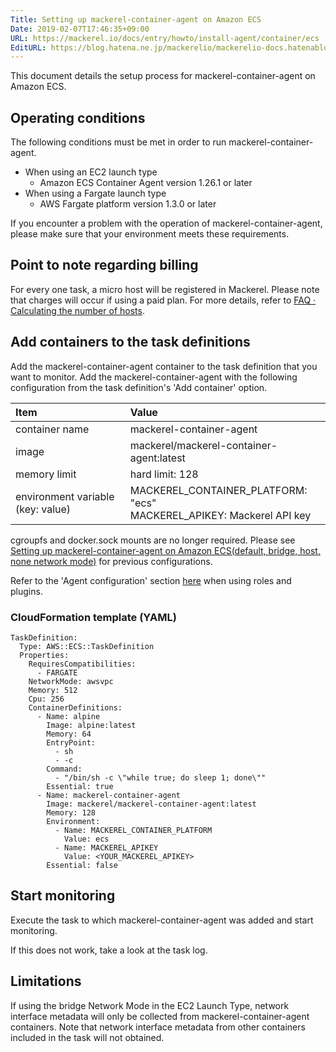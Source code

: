 ```yaml
---
Title: Setting up mackerel-container-agent on Amazon ECS
Date: 2019-02-07T17:46:35+09:00
URL: https://mackerel.io/docs/entry/howto/install-agent/container/ecs
EditURL: https://blog.hatena.ne.jp/mackerelio/mackerelio-docs.hatenablog.mackerel.io/atom/entry/98012380860620176
---
```


This document details the setup process for mackerel-container-agent on Amazon ECS.

## Operating conditions

The following conditions must be met in order to run mackerel-container-agent.

- When using an EC2 launch type
   - Amazon ECS Container Agent version 1.26.1 or later
- When using a Fargate launch type
   - AWS Fargate platform version 1.3.0 or later

If you encounter a problem with the operation of mackerel-container-agent, please make sure that your environment meets these requirements.

## Point to note regarding billing

For every one task, a micro host will be registered in Mackerel. Please note that charges will occur if using a paid plan. For more details, refer to [FAQ · Calculating the number of hosts](https://mackerel.io/docs/entry/faq/contracts/calculate-host-number).

## Add containers to the task definitions

Add the mackerel-container-agent container to the task definition that you want to monitor.
Add the mackerel-container-agent with the following configuration from the task definition's 'Add container' option.

| Item | Value |
| :-- | :-- |
| container name| mackerel-container-agent |
| image|  mackerel/mackerel-container-agent:latest |
| memory limit|  hard limit: 128 |
| environment variable (key: value) | MACKEREL_CONTAINER_PLATFORM: "ecs"<br>MACKEREL_APIKEY: Mackerel API key |

cgroupfs and docker.sock mounts are no longer required.
Please see [Setting up mackerel-container-agent on Amazon ECS(default, bridge, host, none network mode)](https://mackerel.io/docs/entry/howto/install-agent/container/ecsbasic) for previous configurations.

Refer to the 'Agent configuration' section [here](https://mackerel.io/docs/entry/howto/container-agent) when using roles and plugins.

### CloudFormation template (YAML)

```
TaskDefinition:
  Type: AWS::ECS::TaskDefinition
  Properties:
    RequiresCompatibilities:
      - FARGATE
    NetworkMode: awsvpc
    Memory: 512
    Cpu: 256
    ContainerDefinitions:
      - Name: alpine
        Image: alpine:latest
        Memory: 64
        EntryPoint:
          - sh
          - -c
        Command:
          - "/bin/sh -c \"while true; do sleep 1; done\""
        Essential: true
      - Name: mackerel-container-agent
        Image: mackerel/mackerel-container-agent:latest
        Memory: 128
        Environment:
          - Name: MACKEREL_CONTAINER_PLATFORM
            Value: ecs
          - Name: MACKEREL_APIKEY
            Value: <YOUR_MACKEREL_APIKEY>
        Essential: false
```

## Start monitoring

Execute the task to which mackerel-container-agent was added and start monitoring.

If this does not work, take a look at the task log.

## Limitations

If using the bridge Network Mode in the EC2 Launch Type, network interface metadata will only be collected from mackerel-container-agent containers.
Note that network interface metadata from other containers included in the task will not obtained.
